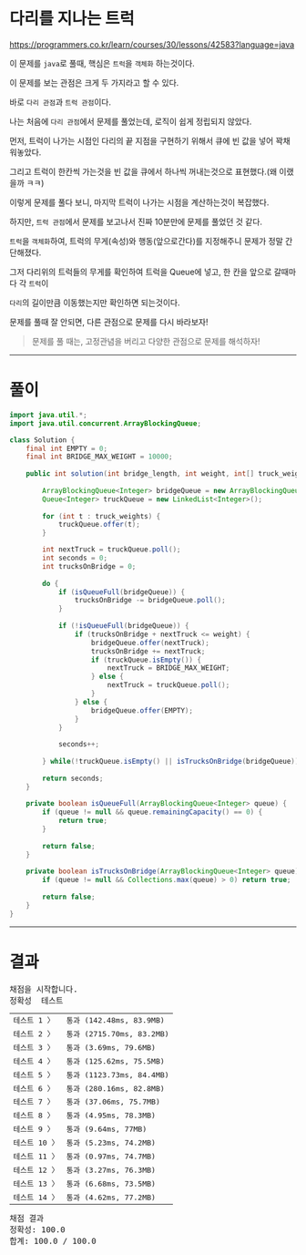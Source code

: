 # 다리를 지나는 트럭
https://programmers.co.kr/learn/courses/30/lessons/42583?language=java

이 문제를 `java`로 풀때, 핵심은 `트럭`을 `객체화` 하는것이다.

이 문제를 보는 관점은 크게 두 가지라고 할 수 있다.

바로 `다리 관점`과 `트럭 관점`이다.

나는 처음에 `다리 관점`에서 문제를 풀었는데, 로직이 쉽게 정립되지 않았다.

먼저, 트럭이 나가는 시점인 다리의 끝 지점을 구현하기 위해서 큐에 빈 값을 넣어 꽉채워놓았다.

그리고 트럭이 한칸씩 가는것을 빈 값을 큐에서 하나씩 꺼내는것으로 표현했다.(왜 이랬을까 ㅋㅋ)

이렇게 문제를 풀다 보니, 마지막 트럭이 나가는 시점을 계산하는것이 복잡했다.

하지만, `트럭 관점`에서 문제를 보고나서 진짜 10분만에 문제를 풀었던 것 같다.

`트럭`을 `객체화`하여, 트럭의 무게(속성)와 행동(앞으로간다)를 지정해주니 문제가 정말 간단해졌다.

그저 다리위의 트럭들의 무게를 확인하여 트럭을 Queue에 넣고, 한 칸을 앞으로 갈때마다 각 `트럭`이

`다리`의 길이만큼 이동했는지만 확인하면 되는것이다.

문제를 풀때 잘 안되면, 다른 관점으로 문제를 다시 바라보자!

> 문제를 풀 때는, 고정관념을 버리고 다양한 관점으로 문제를 해석하자!

----

# 풀이

```java
import java.util.*;
import java.util.concurrent.ArrayBlockingQueue;

class Solution {
    final int EMPTY = 0;
    final int BRIDGE_MAX_WEIGHT = 10000;
    
    public int solution(int bridge_length, int weight, int[] truck_weights) {
        
        ArrayBlockingQueue<Integer> bridgeQueue = new ArrayBlockingQueue<Integer>(bridge_length);
        Queue<Integer> truckQueue = new LinkedList<Integer>();
        
        for (int t : truck_weights) {
            truckQueue.offer(t);
        }

        int nextTruck = truckQueue.poll();
        int seconds = 0;
        int trucksOnBridge = 0;
        
        do {
            if (isQueueFull(bridgeQueue)) {
                trucksOnBridge -= bridgeQueue.poll();
            }
            
            if (!isQueueFull(bridgeQueue)) {
                if (trucksOnBridge + nextTruck <= weight) {
                    bridgeQueue.offer(nextTruck);
                    trucksOnBridge += nextTruck;
                    if (truckQueue.isEmpty()) {
                        nextTruck = BRIDGE_MAX_WEIGHT;
                    } else {
                        nextTruck = truckQueue.poll();
                    }
                } else {
                    bridgeQueue.offer(EMPTY);
                }
            }
            
            seconds++;
            
        } while(!truckQueue.isEmpty() || isTrucksOnBridge(bridgeQueue));
        
        return seconds;
    }
    
    private boolean isQueueFull(ArrayBlockingQueue<Integer> queue) {
        if (queue != null && queue.remainingCapacity() == 0) {
            return true;
        }
        
        return false;
    }
    
    private boolean isTrucksOnBridge(ArrayBlockingQueue<Integer> queue) {
        if (queue != null && Collections.max(queue) > 0) return true;
        
        return false;
    }
}
```

----

# 결과

<div id="output" class="console-output tab-pane fade in active show"><pre class="console-content"><div></div><div class="console-heading">채점을 시작합니다.</div><div class="console-message">정확성  테스트</div><table class="console-test-group" data-category="correctness"><tbody><tr data-testcase-id="33014"><td valign="top" class="td-label">테스트 1 <span>〉</span></td><td class="result passed">통과 (142.48ms, 83.9MB)</td></tr><tr data-testcase-id="33015"><td valign="top" class="td-label">테스트 2 <span>〉</span></td><td class="result passed">통과 (2715.70ms, 83.2MB)</td></tr><tr data-testcase-id="33016"><td valign="top" class="td-label">테스트 3 <span>〉</span></td><td class="result passed">통과 (3.69ms, 79.6MB)</td></tr><tr data-testcase-id="33017"><td valign="top" class="td-label">테스트 4 <span>〉</span></td><td class="result passed">통과 (125.62ms, 75.5MB)</td></tr><tr data-testcase-id="33018"><td valign="top" class="td-label">테스트 5 <span>〉</span></td><td class="result passed">통과 (1123.73ms, 84.4MB)</td></tr><tr data-testcase-id="33019"><td valign="top" class="td-label">테스트 6 <span>〉</span></td><td class="result passed">통과 (280.16ms, 82.8MB)</td></tr><tr data-testcase-id="33020"><td valign="top" class="td-label">테스트 7 <span>〉</span></td><td class="result passed">통과 (37.06ms, 75.7MB)</td></tr><tr data-testcase-id="33021"><td valign="top" class="td-label">테스트 8 <span>〉</span></td><td class="result passed">통과 (4.95ms, 78.3MB)</td></tr><tr data-testcase-id="33022"><td valign="top" class="td-label">테스트 9 <span>〉</span></td><td class="result passed">통과 (9.64ms, 77MB)</td></tr><tr data-testcase-id="33023"><td valign="top" class="td-label">테스트 10 <span>〉</span></td><td class="result passed">통과 (5.23ms, 74.2MB)</td></tr><tr data-testcase-id="33024"><td valign="top" class="td-label">테스트 11 <span>〉</span></td><td class="result passed">통과 (0.97ms, 74.7MB)</td></tr><tr data-testcase-id="33025"><td valign="top" class="td-label">테스트 12 <span>〉</span></td><td class="result passed">통과 (3.27ms, 76.3MB)</td></tr><tr data-testcase-id="33026"><td valign="top" class="td-label">테스트 13 <span>〉</span></td><td class="result passed">통과 (6.68ms, 73.5MB)</td></tr><tr data-testcase-id="69253"><td valign="top" class="td-label">테스트 14 <span>〉</span></td><td class="result passed">통과 (4.62ms, 77.2MB)</td></tr></tbody></table><div class="console-heading">채점 결과</div><div class="console-message">정확성: 100.0</div><div class="console-message">합계: 100.0 / 100.0</div></pre></div>
